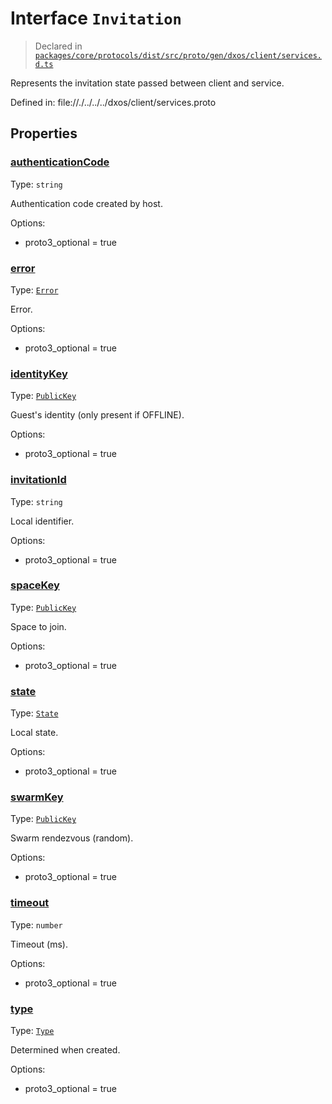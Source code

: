 # Interface `Invitation`
> Declared in [`packages/core/protocols/dist/src/proto/gen/dxos/client/services.d.ts`]()

Represents the invitation state passed between client and service.

Defined in:
   file://./../../../dxos/client/services.proto
## Properties
### [authenticationCode]()
Type: <code>string</code>

Authentication code created by host.

Options:
  - proto3_optional = true
### [error]()
Type: <code>[Error](/api/@dxos/client/enums#Error)</code>

Error.

Options:
  - proto3_optional = true
### [identityKey]()
Type: <code>[PublicKey](/api/@dxos/client/classes/PublicKey)</code>

Guest's identity (only present if OFFLINE).

Options:
  - proto3_optional = true
### [invitationId]()
Type: <code>string</code>

Local identifier.

Options:
  - proto3_optional = true
### [spaceKey]()
Type: <code>[PublicKey](/api/@dxos/client/classes/PublicKey)</code>

Space to join.

Options:
  - proto3_optional = true
### [state]()
Type: <code>[State](/api/@dxos/client/enums#State)</code>

Local state.

Options:
  - proto3_optional = true
### [swarmKey]()
Type: <code>[PublicKey](/api/@dxos/client/classes/PublicKey)</code>

Swarm rendezvous (random).

Options:
  - proto3_optional = true
### [timeout]()
Type: <code>number</code>

Timeout (ms).

Options:
  - proto3_optional = true
### [type]()
Type: <code>[Type](/api/@dxos/client/enums#Type)</code>

Determined when created.

Options:
  - proto3_optional = true